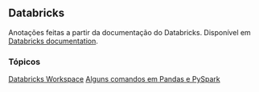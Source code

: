 ## Databricks

Anotações feitas a partir da documentação do Databricks. Disponível em [Databricks documentation](https://docs.databricks.com/).

### Tópicos

[Databricks Workspace](https://github.com/rafaelaprm/databricks_studies/blob/main/databricks.md)
[Alguns comandos em Pandas e PySpark](https://github.com/rafaelaprm/databricks_studies/blob/main/pyspark_vs_pandas.ipynb)
